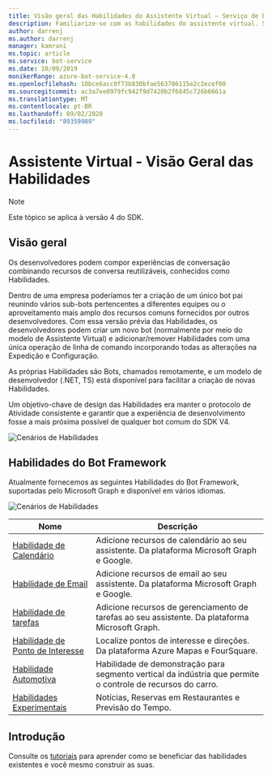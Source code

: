 ```yaml
---
title: Visão geral das Habilidades do Assistente Virtual – Serviço de Bot
description: Familiarize-se com as habilidades do assistente virtual. Saiba mais sobre as habilidades do bot Framework que estão disponíveis para uso em bots, como o calendário e as habilidades de email.
author: darrenj
ms.author: darrenj
manager: kamrani
ms.topic: article
ms.service: bot-service
ms.date: 10/09/2019
monikerRange: azure-bot-service-4.0
ms.openlocfilehash: 10bce6acc9f73b830bfae563706115e2c2ecef00
ms.sourcegitcommit: ac3a7ee8979fc942f9d7420b2f6845c726b6661a
ms.translationtype: MT
ms.contentlocale: pt-BR
ms.lasthandoff: 09/02/2020
ms.locfileid: "89359989"
---
```

# <a name="virtual-assistant---skills-overview"></a>Assistente Virtual - Visão Geral das Habilidades

> [!NOTE]
> Este tópico se aplica à versão 4 do SDK. 

## <a name="overview"></a>Visão geral

Os desenvolvedores podem compor experiências de conversação combinando recursos de conversa reutilizáveis, conhecidos como Habilidades.

Dentro de uma empresa poderíamos ter a criação de um único bot pai reunindo vários sub-bots pertencentes a diferentes equipes ou o aproveitamento mais amplo dos recursos comuns fornecidos por outros desenvolvedores. Com essa versão prévia das Habilidades, os desenvolvedores podem criar um novo bot (normalmente por meio do modelo de Assistente Virtual) e adicionar/remover Habilidades com uma única operação de linha de comando incorporando todas as alterações na Expedição e Configuração.

As próprias Habilidades são Bots, chamados remotamente, e um modelo de desenvolvedor (.NET, TS) está disponível para facilitar a criação de novas Habilidades.

Um objetivo-chave de design das Habilidades era manter o protocolo de Atividade consistente e garantir que a experiência de desenvolvimento fosse a mais próxima possível de qualquer bot comum do SDK V4. 

![Cenários de Habilidades](./media/enterprise-template/skills-scenarios.png)

## <a name="bot-framework-skills"></a>Habilidades do Bot Framework

Atualmente fornecemos as seguintes Habilidades do Bot Framework, suportadas pelo Microsoft Graph e disponível em vários idiomas.

![Cenários de Habilidades](./media/enterprise-template/skills-at-build.png)

| Nome | Descrição |
| ---- | ----------- |
|[Habilidade de Calendário](https://aka.ms/bf-calendar-skill)|Adicione recursos de calendário ao seu assistente. Da plataforma Microsoft Graph e Google.|
|[Habilidade de Email](https://aka.ms/bf-email-skill)|Adicione recursos de email ao seu assistente. Da plataforma Microsoft Graph e Google.|
|[Habilidade de tarefas](https://aka.ms/bf-todo-skill)|Adicione recursos de gerenciamento de tarefas ao seu assistente. Da plataforma Microsoft Graph.|
|[Habilidade de Ponto de Interesse](https://aka.ms/bf-poi-skill)|Localize pontos de interesse e direções. Da plataforma Azure Mapas e FourSquare.|
|[Habilidade Automotiva](https://aka.ms/bf-auto-skill)|Habilidade de demonstração para segmento vertical da indústria que permite o controle de recursos do carro.|
|[Habilidades Experimentais](https://aka.ms/bf-experimental-skills)|Notícias, Reservas em Restaurantes e Previsão do Tempo.|

## <a name="getting-started"></a>Introdução

Consulte os [tutoriais](https://aka.ms/bfs-tutorials) para aprender como se beneficiar das habilidades existentes e você mesmo construir as suas.
